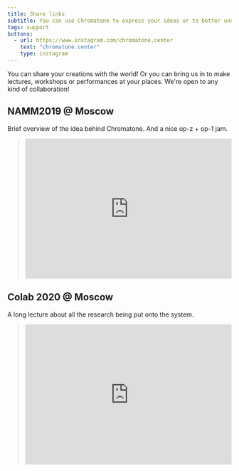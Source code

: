 ```yaml
---
title: Share links
subtitle: You can use Chromatone to express your ideas or to better understand others. Sharing your media products may help people find the colorful language too.
tags: support
buttons:
  - url: https://www.instagram.com/chromatone.center
    text: "chromatone.center"
    type: instagram
---
```


You can share your creations with the world! Or you can bring us in to make lectures, workshops or performances at your places. We're open to any kind of collaboration!

## NAMM2019 @ Moscow

Brief overview of the idea behind Chromatone. And a nice op-z + op-1 jam.

> <iframe  width="100%" height="315" src="https://www.youtube.com/embed/3_815sW-ZKY" title="YouTube video player" frameborder="0" allow="accelerometer; autoplay; clipboard-write; encrypted-media; gyroscope; picture-in-picture" allowfullscreen></iframe>

## Colab 2020 @ Moscow

A long lecture about all the research being put onto the system.

> <iframe  width="100%" height="315" src="https://www.youtube.com/embed/wChhiBwOkY8" title="YouTube video player" frameborder="0" allow="accelerometer; autoplay; clipboard-write; encrypted-media; gyroscope; picture-in-picture" allowfullscreen></iframe>
